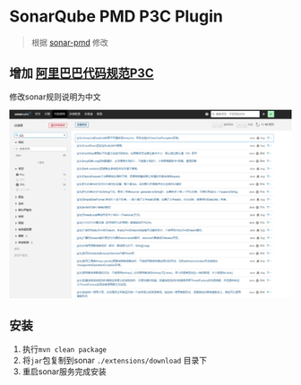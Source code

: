 # SonarQube PMD P3C Plugin

> 根据 [sonar-pmd](https://github.com/jensgerdes/sonar-pmd) 修改

## 增加 [阿里巴巴代码规范P3C](https://github.com/alibaba/p3c)

 修改sonar规则说明为中文  

 ![截图](docs/p3c.png)

## 安装

1. 执行`mvn clean package` 
2. 将`jar`包复制到sonar `./extensions/download` 目录下
3. 重启sonar服务完成安装


